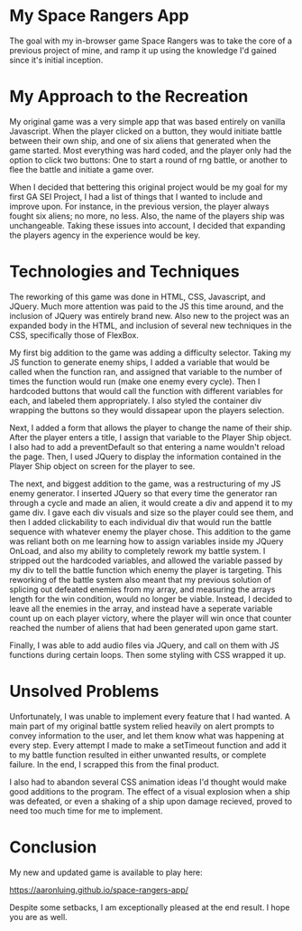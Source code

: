 # My Space Rangers App

The goal with my in-browser game Space Rangers was to take the core of a previous
project of mine, and ramp it up using the knowledge I'd gained since it's initial
inception.

# My Approach to the Recreation

My original game was a very simple app that was based entirely on vanilla Javascript.
When the player clicked on a button, they would initiate battle between their own ship, and one of six aliens that generated when the game started.  Most everything was hard coded, and the player only had the option to click two buttons: One to start a round of rng battle, or another to flee the battle and initiate a game over.

When I decided that bettering this original project would be my goal for my first GA SEI Project, I had a list of things that I wanted to include and improve upon.  For instance, in the previous version, the player always fought six aliens; no more, no less.  Also, the name of the players ship was unchangeable.  Taking these issues into account, I decided that expanding the players agency in the experience would be key.

# Technologies and Techniques

The reworking of this game was done in HTML, CSS, Javascript, and JQuery.  Much more attention was paid to the JS this time around, and the inclusion of JQuery was entirely brand new.  Also new to the project was an expanded body in the HTML, and inclusion of several new techniques in the CSS, specifically those of FlexBox.

My first big addition to the game was adding a difficulty selector.  Taking my JS function to generate enemy ships, I added a variable that would be called when the function ran, and assigned that variable to the number of times the function would run (make one enemy every cycle).  Then I hardcoded buttons that would call the function with different variables for each, and labeled them appropriately.  I also styled the container div wrapping the buttons so they would dissapear upon the players selection.

Next, I added a form that allows the player to change the name of their ship.  After the player enters a title, I assign that variable to the Player Ship object.  I also had to add a preventDefault so that entering a name wouldn't reload the page.  Then, I used JQuery to display the information contained in the Player Ship object on screen for the player to see.

The next, and biggest addition to the game, was a restructuring of my JS enemy generator.  I inserted JQuery so that every time the generator ran through a cycle and made an alien, it would create a div and append it to my game div.  I gave each div visuals and size so the player could see them, and then I added clickability to each individual div that would run the battle sequence with whatever enemy the player chose.  This addition to the game was reliant both on me learning how to assign variables inside my JQuery OnLoad, and also my ability to completely rework my battle system.  I stripped out the hardcoded variables, and allowed the variable passed by my div to tell the battle function which enemy the player is targeting.  This reworking of the battle system also meant that my previous solution of splicing out defeated enemies from my array, and measuring the arrays length for the win condition, would no longer be viable.  Instead, I decided to leave all the enemies in the array, and instead have a seperate variable count up on each player victory, where the player will win once that counter reached the number of aliens that had been generated upon game start.

Finally, I was able to add audio files via JQuery, and call on them with JS functions during certain loops.  Then some styling with CSS wrapped it up.

# Unsolved Problems

Unfortunately, I was unable to implement every feature that I had wanted.  A main part of my original battle system relied heavily on alert prompts to convey information to the user, and let them know what was happening at every step.  Every attempt I made to make a setTimeout function and add it to my battle function resulted in either unwanted results, or complete failure.  In the end, I scrapped this from the final product.

I also had to abandon several CSS animation ideas I'd thought would make good additions to the program.  The effect of a visual explosion when a ship was defeated, or even a shaking of a ship upon damage recieved, proved to need too much time for me to implement.

# Conclusion

My new and updated game is available to play here:

https://aaronluing.github.io/space-rangers-app/


Despite some setbacks, I am exceptionally pleased at the end result.  I hope you are as well.



